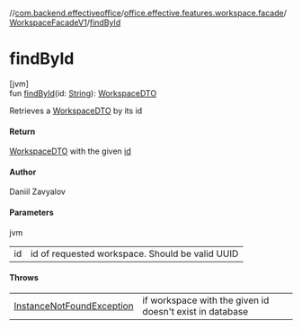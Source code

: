 //[com.backend.effectiveoffice](../../../index.md)/[office.effective.features.workspace.facade](../index.md)/[WorkspaceFacadeV1](index.md)/[findById](find-by-id.md)

# findById

[jvm]\
fun [findById](find-by-id.md)(id: [String](https://kotlinlang.org/api/latest/jvm/stdlib/kotlin/-string/index.html)): [WorkspaceDTO](../../office.effective.dto/-workspace-d-t-o/index.md)

Retrieves a [WorkspaceDTO](../../office.effective.dto/-workspace-d-t-o/index.md) by its id

#### Return

[WorkspaceDTO](../../office.effective.dto/-workspace-d-t-o/index.md) with the given [id](find-by-id.md)

#### Author

Daniil Zavyalov

#### Parameters

jvm

| | |
|---|---|
| id | id of requested workspace. Should be valid UUID |

#### Throws

| | |
|---|---|
| [InstanceNotFoundException](../../office.effective.common.exception/-instance-not-found-exception/index.md) | if workspace with the given id doesn't exist in database |
